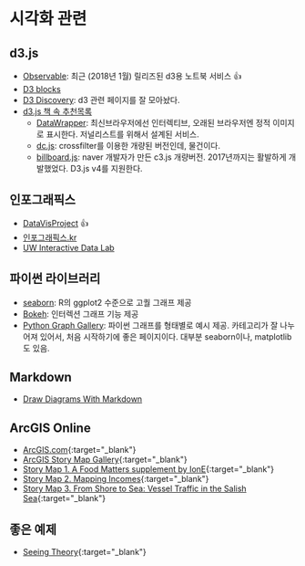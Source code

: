 # 시각화 관련

## d3.js

* [Observable](https://beta.observablehq.com/): 최근 (2018년 1월) 릴리즈된 d3용 노트북 서비스 :+1:
* [D3 blocks](https://bl.ocks.org/)
* [D3 Discovery](https://d3-discovery.net/): d3 관련 페이지를 잘 모아놨다.
* [d3.js 책 속 추천목록](../[Book]D3.js/ch02-intro-d3.md)
  * [DataWrapper](http://datawrapper.de): 최신브라우저에선 인터렉티브, 오래된 브라우저엔 정적 이미지로 표시한다. 저널리스트를 위해서 설계된 서비스.
  * [dc.js](http://nickqizhu.github.com/dc.js): crossfilter를 이용한 개량된 버전인데, 물건이다.
  * [billboard.js](https://naver.github.io/billboard.js/): naver 개발자가 만든 c3.js 개량버전. 2017년까지는 활발하게 개발했었다. D3.js v4를 지원한다.

## 인포그래픽스

* [DataVisProject](http://datavizproject.com/) :+1:
* [인포그래픽스.kr](http://info-graphics.kr)
* [UW Interactive Data Lab](http://idl.cs.washington.edu/)

## 파이썬 라이브러리

* [seaborn](https://seaborn.pydata.org/examples/index.html): R의 ggplot2 수준으로 고퀄 그래프 제공
* [Bokeh](https://bokeh.pydata.org/en/latest/docs/gallery.html): 인터렉션 그래프 기능 제공
* [Python Graph Gallery](https://python-graph-gallery.com/): 파이썬 그래프를 형태별로 예시 제공. 카테고리가 잘 나누어져 있어서, 처음 시작하기에 좋은 페이지이다. 대부분 seaborn이나, matplotlib도 있음.

## Markdown

* [Draw Diagrams With Markdown](http://support.typora.io/Draw-Diagrams-With-Markdown/)

## ArcGIS Online

* [ArcGIS.com](http://arcgis.com){:target="_blank"}
* [ArcGIS Story Map Gallery](https://storymaps.arcgis.com/en/gallery/#s=0&md=storymaps-apps:cascade){:target="_blank"}
* [Story Map 1. A Food Matters supplement by IonE](http://umn.maps.arcgis.com/apps/Cascade/index.html?appid=a48c26df4577490ba8b92d410df2e1fd){:target="_blank"}
* [Story Map 2. Mapping Incomes](https://storymaps.esri.com/stories/2018/mapping-incomes/index.html){:target="_blank"}
* [Story Map 3. From Shore to Sea: Vessel Traffic in the Salish Sea](http://tnc.maps.arcgis.com/apps/MapJournal/index.html?appid=48918c38e9454f8794eb0c565c8a9e16){:target="_blank"}

## 좋은 예제

* [Seeing Theory](http://students.brown.edu/seeing-theory/index.html#firstPage){:target="_blank"}